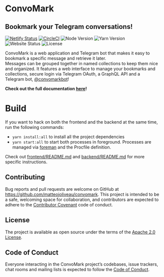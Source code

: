 # ConvoMark
## Bookmark your Telegram conversations!

[![Netlify Status](https://api.netlify.com/api/v1/badges/307b81de-0925-45c8-ab57-7401052d63f2/deploy-status)](https://app.netlify.com/sites/suspicious-pike-0e144f/deploys)
[![CircleCI](https://circleci.com/gh/MatteoJoliveau/convomark.svg?style=svg)](https://circleci.com/gh/MatteoJoliveau/convomark)
![Node Version](https://img.shields.io/badge/node-%5E10.15.0-brightgreen.svg)
![Yarn Version](https://img.shields.io/badge/yarn-%5E1.13.0-brightgreen.svg)
![Website Status](https://img.shields.io/website/https/convomark.matteojoliveau.com.svg)
![License](https://img.shields.io/badge/license-Apache%202.0-informational.svg)

ConvoMark is a web application and Telegram bot that makes it easy to bookmark a specific message and retrieve it later.  
Messages can be grouped together in named collections to keep them nice and organized.
It features a web interface to manage your bookmarks and collections, secure login via Telegram OAuth, a GraphQL API and a Telegram bot, [@convomarkbot](https://t.me/convomarkbot)!

**Check out the full documentation [here](https://convomark.matteojoliveau.com/docs)!**

# Build
If you want to hack on both the frontend and the backend at the same time, run the following commands:
- `yarn install:all` to install all the project dependencies
- `yarn start:all` to start both processes in foreground. Processes are managed via [foreman]() and the Procfile definition.

Check out [frontend/README.md](./frontend/README.md) and [backend/README.md](./backend/README.md) for more specific instructions.

## Contributing
Bug reports and pull requests are welcome on GitHub at https://github.com/matteojoliveau/convomark. This project is intended to be a safe, welcoming space for collaboration, and contributors are expected to adhere to the [Contributor Covenant](https://www.contributor-covenant.org/) code of conduct.

## License
The project is available as open source under the terms of the [Apache 2.0 License](https://opensource.org/licenses/Apache-2.0).

## Code of Conduct
Everyone interacting in the ConvoMark project’s codebases, issue trackers, chat rooms and mailing lists is expected to follow the [Code of Conduct](../CODE_OF_CONDUCT.md).
